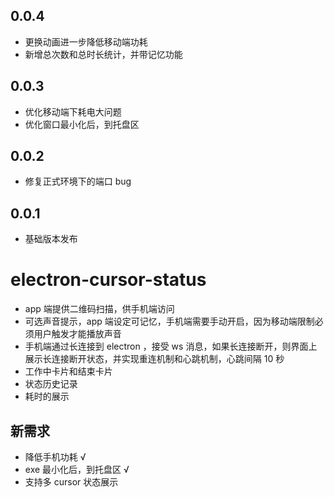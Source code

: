 ## 0.0.4

- 更换动画进一步降低移动端功耗
- 新增总次数和总时长统计，并带记忆功能

## 0.0.3

- 优化移动端下耗电大问题
- 优化窗口最小化后，到托盘区

## 0.0.2

- 修复正式环境下的端口 bug

## 0.0.1

- 基础版本发布

# electron-cursor-status

- app 端提供二维码扫描，供手机端访问
- 可选声音提示，app 端设定可记忆，手机端需要手动开启，因为移动端限制必须用户触发才能播放声音
- 手机端通过长连接到 electron ，接受 ws 消息，如果长连接断开，则界面上展示长连接断开状态，并实现重连机制和心跳机制，心跳间隔 10 秒
- 工作中卡片和结束卡片
- 状态历史记录
- 耗时的展示

## 新需求

- 降低手机功耗 √
- exe 最小化后，到托盘区 √
- 支持多 cursor 状态展示
